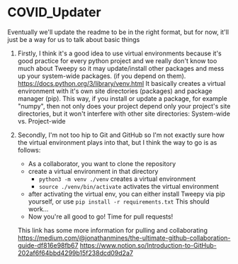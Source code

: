 # COVID_Updater

Eventually we'll update the readme to be in the right
format, but for now, it'll just be a way for us to
talk about basic things

1. Firstly, I think it's a good idea to use virtual environments
    because it's good practice for every python project
    and we really don't know too much about Tweepy so it
    may update/install other packages and mess up your system-wide
    packages. (if you depend on them).
    https://docs.python.org/3/library/venv.html
    It basically creates a virtual environment with it's own site directories
    (packages) and package manager (pip). This way, if you install or update
    a package, for example "numpy", then not only does your project depend
    only your project's site directories, but it won't interfere with other
    site directories: System-wide vs. Project-wide

2. Secondly, I'm not too hip to Git and GitHub so I'm not exactly sure
    how the virtual environment plays into that, but I think the way to
    go is as follows:
    - As a collaborator, you want to clone the repository
    - create a virtual environment in that directory
        - `python3 -m venv ./venv` creates a virtual environment
        - `source ./venv/bin/activate` activates the virtual environment
    - after activating the virtual env, you can either install Tweepy via
        pip yourself, or use
        `pip install -r requirements.txt`
        This should work...
    - Now you're all good to go! Time for pull requests!

    This link has some more information for pulling and collaborating
    https://medium.com/@jonathanmines/the-ultimate-github-collaboration-guide-df816e98fb67
    https://www.notion.so/Introduction-to-GitHub-202af6f64bbd4299b15f238dcd09d2a7
